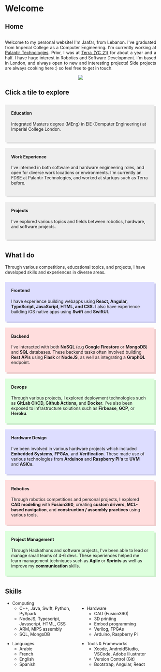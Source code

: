 # Welcome

## Home


<div style="display: flex; flex-wrap: wrap;">

<div style="text-align: justify; width: 500px; vertical-align: middle">

Welcome to my personal website! I'm Jaafar, from Lebanon. I've graduated from Imperial College as a Computer Engineering. I'm currently working at <a href="https://www.palantir.com/uk/" target="_blank">Palantir Technologies</a>. Prior, I was at <a href="tryterra.co" target="_blank">Terra (YC 21)</a> for about a year and a half. I have huge interest in Robotics and Software Development. I'm based in London, and always open to new and interesting projects! Side projects are always cooking here :) so feel free to get in touch.

</div>
<div style="text-align: center; width: 500px; vertical-align: middle;"><img style="max-height:200px;" src="assets/profile.png"/></div>
</div>

## Click a tile to explore

<div style="display: flex; flex-wrap: wrap;">

<div style="width: 500px; margin: 2% 2% 2% 0%; box-shadow: 5px 5px #dddddd; background-color: #eeeeee; padding: 20px; padding-top: 0px" onclick="location.href='/#/pages/education.md'">

  <h4>Education</h4>

 Integrated Masters degree (MEng) in EIE (Computer Engineering) at Imperial College London.
  
</div>

<div style="width: 500px; margin: 2% 2% 2% 0%; box-shadow: 5px 5px #dddddd; background-color: #eeeeee; padding: 20px; padding-top: 0px" onclick="location.href='/#/pages/work.md'">

  <h4>Work Experience</h4>

  I've interned in both software and hardware engineering roles, and open for diverse work locations or environments. I'm currently an FDSE at Palantir Technologies, and worked at startups such as Terra before.
  
</div>

<!-- <div style="width: 500px; margin: 2% 2% 2% 0%; box-shadow: 5px 5px #dddddd; background-color: #eeeeee; padding: 20px; padding-top: 0px" onclick="location.href='/#/pages/competitions.md'">

  <h4>Competitions</h4>

  From FIRST® robotics tournaments to hackathons and CTFs, I enjoy taking part in competitions to learn new skills and meet amazing people.
  
</div> -->

<div style="width: 500px; margin: 2% 2% 2% 0%; box-shadow: 5px 5px #dddddd; background-color: #eeeeee; padding: 20px; padding-top: 0px" onclick="location.href='/#/pages/projects.md'">

  <h4>Projects</h4>

  I've explored various topics and fields between robotics, hardware, and software projects.
  
</div>

<!-- <div style="width: 500px; margin: 2% 2% 2% 0%; box-shadow: 5px 5px #dddddd; background-color: #eeeeee; padding: 20px; padding-top: 0px" onclick="location.href='/#/pages/hobbies.md'">

  <h4>Hobbies</h4>

  In my free time, I enjoy sports (calisthenics, kyokushin / muaythai, and volleyball) or playing the guitar.
  
</div> -->
</div>

## What I do

Through various competitions, educational topics, and projects, I have developed skills and experiences in diverse areas.

<div style="display: flex; flex-wrap: wrap;">

<div style="background-color: #ddddff; width: 500px; margin: 2% 2% 2% 0%; padding: 0px 20px 10px 20px; box-shadow: 5px 5px #ccccee;">

  #### Frontend

  I have experience building webapps using **React, Angular, TypeScript, JavaScript, HTML, and CSS.** I also have experience building iOS native apps using **Swift** and **SwiftUI**.
  
</div>
  
<div style="background-color: #ffdddd; width: 500px; margin: 2% 2% 2% 0%; padding: 0px 20px 10px 20px; box-shadow: 5px 5px #eecccc;">

  #### Backend

  I've interacted with both **NoSQL** (e.g **Google Firestore** or **MongoDB**) and **SQL** databases. These backend tasks often involved building **Rest APIs** using **Flask** or **NodeJS**, as well as integrating a **GraphQL** endpoint.

</div>

<div style="background-color: #ddffdd; width: 500px; margin: 2% 2% 2% 0%; padding: 0px 20px 10px 20px; box-shadow: 5px 5px #cceecc;">

  #### Devops

  Through various projects, I explored deployment technologies such as **GitLab CI/CD, Github Actions,** and **Docker**. I've also been exposed to infrastructure solutions such as **Firbease**, **GCP**, or **Heroku**.

</div>

<div style="background-color: #ddddff; width: 500px; margin: 2% 2% 2% 0%; padding: 0px 20px 10px 20px; box-shadow: 5px 5px #ccccee;">

  #### Hardware Design

  I've been involved in various hardware projects which included **Embedded Systems, FPGAs,** and **Verification**. These made use of various technologies from **Arduinos** and **Raspberry Pi's** to **UVM** and **ASICs**.

</div>

<div style="background-color: #ffdddd; width: 500px; margin: 2% 2% 2% 0%; padding: 0px 20px 10px 20px; box-shadow: 5px 5px #eecccc;">

  #### Robotics

  Through robotics competitions and personal projects, I explored **CAD modeling** with **Fusion360**, creating **custom drivers, MCL-based navigation**, and **construction / assembly practices** using various tools.

</div>

<div style="background-color: #ddffdd; width: 500px; margin: 2% 2% 2% 0%; padding: 0px 20px 10px 20px; box-shadow: 5px 5px #cceecc;">

  #### Project Management

  Through Hackathons and software projects, I've been able to lead or manage small teams of 4-6 devs. These experiences helped me learn management techniques such as **Agile** or **Sprints** as well as improve my **communication** skills.

</div></div>

## Skills

<ul style="column-count: 2;">
<li>Computing
  <ul>
    <li>C++, Java, Swift, Python, PySpark</li>
    <li>NodeJS, Typescript, Javascript, HTML, CSS</li>
    <li>ARM, MIPS assembly</li>
    <li>SQL, MongoDB</li>
  </ul>
</li>
<br>
<li>Hardware
  <ul>
    <li>CAD (Fusion360)</li>
    <li>3D printing</li>
    <li>Embed programming</li>
    <li>Verilog, FPGAs</li>
    <li>Arduino, Raspberry Pi</li>
  </ul>
</li>
</ul>

<ul style="column-count: 2;">
<li>Languages
  <ul>
    <li>Arabic</li>
    <li>French</li>
    <li>English</li>
    <li>Spanish</li>
  </ul>
</li>
<br>
<li>Tools & Frameworks
  <ul>
    <li>Xcode, AndroidStudio, VSCode, Adobe Illustrator</li>
    <li>Version Control (Git)</li>
    <li>Bootstrap, Angular, React</li>
  </ul>
</li>
</ul>
